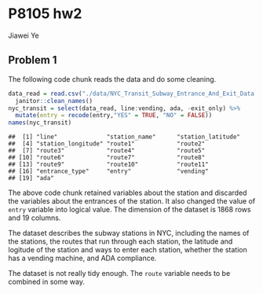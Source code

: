 P8105 hw2
================
Jiawei Ye

Problem 1
---------

The following code chunk reads the data and do some cleaning.

``` r
data_read = read.csv("./data/NYC_Transit_Subway_Entrance_And_Exit_Data.csv") %>% 
  janitor::clean_names()
nyc_transit = select(data_read, line:vending, ada, -exit_only) %>% 
  mutate(entry = recode(entry,"YES" = TRUE, "NO" = FALSE))
names(nyc_transit)
```

    ##  [1] "line"              "station_name"      "station_latitude" 
    ##  [4] "station_longitude" "route1"            "route2"           
    ##  [7] "route3"            "route4"            "route5"           
    ## [10] "route6"            "route7"            "route8"           
    ## [13] "route9"            "route10"           "route11"          
    ## [16] "entrance_type"     "entry"             "vending"          
    ## [19] "ada"

The above code chunk retained variables about the station and discarded the variables about the entrances of the station. It also changed the value of `entry` variable into logical value. The dimension of the dataset is 1868 rows and 19 columns.

The dataset describes the subway stations in NYC, including the names of the stations, the routes that run through each station, the latitude and logitude of the station and ways to enter each station, whether the station has a vending machine, and ADA compliance.

The dataset is not really tidy enough. The `route` variable needs to be combined in some way.
